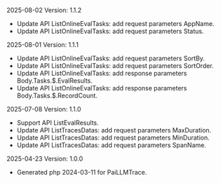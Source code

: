 2025-08-02 Version: 1.1.2
- Update API ListOnlineEvalTasks: add request parameters AppName.
- Update API ListOnlineEvalTasks: add request parameters Status.


2025-08-01 Version: 1.1.1
- Update API ListOnlineEvalTasks: add request parameters SortBy.
- Update API ListOnlineEvalTasks: add request parameters SortOrder.
- Update API ListOnlineEvalTasks: add response parameters Body.Tasks.$.EvalResults.
- Update API ListOnlineEvalTasks: add response parameters Body.Tasks.$.RecordCount.


2025-07-08 Version: 1.1.0
- Support API ListEvalResults.
- Update API ListTracesDatas: add request parameters MaxDuration.
- Update API ListTracesDatas: add request parameters MinDuration.
- Update API ListTracesDatas: add request parameters SpanName.


2025-04-23 Version: 1.0.0
- Generated php 2024-03-11 for PaiLLMTrace.


